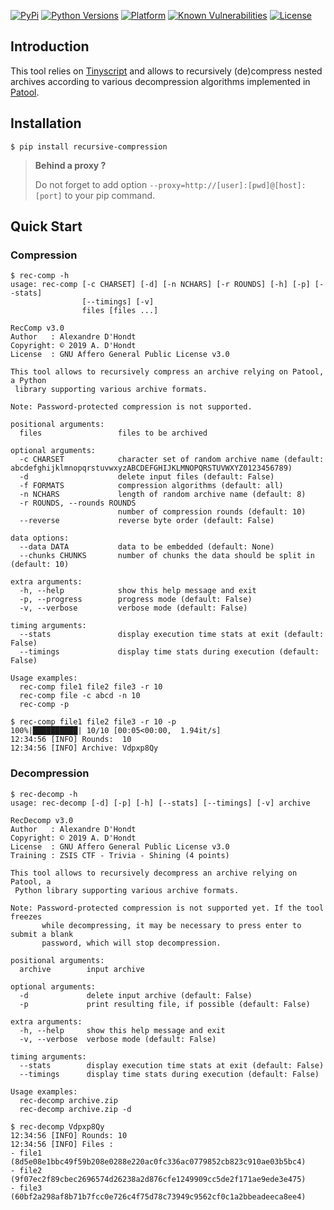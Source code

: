 [![PyPi](https://img.shields.io/pypi/v/recursive-compression.svg)](https://pypi.python.org/pypi/recursive-compression/)
[![Python Versions](https://img.shields.io/pypi/pyversions/recursive-compression.svg)](https://pypi.python.org/pypi/recursive-compression/)
[![Platform](https://img.shields.io/badge/platform-linux-yellow.svg)](https://pypi.python.org/pypi/recursive-compression/)
[![Known Vulnerabilities](https://snyk.io/test/github/dhondta/recursive-compression/badge.svg?targetFile=requirements.txt)](https://snyk.io/test/github/dhondta/recursive-compression?targetFile=requirements.txt)
[![License](https://img.shields.io/pypi/l/recursive-compression.svg)](https://pypi.python.org/pypi/recursive-compression/)


## Introduction

This tool relies on [Tinyscript](https://github.com/dhondta/tinyscript/) and allows to recursively (de)compress nested archives according to various decompression algorithms implemented in [Patool](https://github.com/wummel/patool).


## Installation

```session
$ pip install recursive-compression
```

> **Behind a proxy ?**
> 
> Do not forget to add option `--proxy=http://[user]:[pwd]@[host]:[port]` to your pip command.


## Quick Start

### Compression

```session
$ rec-comp -h
usage: rec-comp [-c CHARSET] [-d] [-n NCHARS] [-r ROUNDS] [-h] [-p] [--stats]
                [--timings] [-v]
                files [files ...]

RecComp v3.0
Author   : Alexandre D'Hondt
Copyright: © 2019 A. D'Hondt
License  : GNU Affero General Public License v3.0

This tool allows to recursively compress an archive relying on Patool, a Python
 library supporting various archive formats.

Note: Password-protected compression is not supported.

positional arguments:
  files                 files to be archived

optional arguments:
  -c CHARSET            character set of random archive name (default: abcdefghijklmnopqrstuvwxyzABCDEFGHIJKLMNOPQRSTUVWXYZ0123456789)
  -d                    delete input files (default: False)
  -f FORMATS            compression algorithms (default: all)
  -n NCHARS             length of random archive name (default: 8)
  -r ROUNDS, --rounds ROUNDS
                        number of compression rounds (default: 10)
  --reverse             reverse byte order (default: False)

data options:
  --data DATA           data to be embedded (default: None)
  --chunks CHUNKS       number of chunks the data should be split in (default: 10)

extra arguments:
  -h, --help            show this help message and exit
  -p, --progress        progress mode (default: False)
  -v, --verbose         verbose mode (default: False)

timing arguments:
  --stats               display execution time stats at exit (default: False)
  --timings             display time stats during execution (default: False)

Usage examples:
  rec-comp file1 file2 file3 -r 10
  rec-comp file -c abcd -n 10
  rec-comp -p

```

```session
$ rec-comp file1 file2 file3 -r 10 -p
100%|██████████| 10/10 [00:05<00:00,  1.94it/s]
12:34:56 [INFO] Rounds:  10
12:34:56 [INFO] Archive: Vdpxp8Qy

```


### Decompression

```session
$ rec-decomp -h
usage: rec-decomp [-d] [-p] [-h] [--stats] [--timings] [-v] archive

RecDecomp v3.0
Author   : Alexandre D'Hondt
Copyright: © 2019 A. D'Hondt
License  : GNU Affero General Public License v3.0
Training : ZSIS CTF - Trivia - Shining (4 points)

This tool allows to recursively decompress an archive relying on Patool, a
 Python library supporting various archive formats.

Note: Password-protected compression is not supported yet. If the tool freezes
       while decompressing, it may be necessary to press enter to submit a blank
       password, which will stop decompression.

positional arguments:
  archive        input archive

optional arguments:
  -d             delete input archive (default: False)
  -p             print resulting file, if possible (default: False)

extra arguments:
  -h, --help     show this help message and exit
  -v, --verbose  verbose mode (default: False)

timing arguments:
  --stats        display execution time stats at exit (default: False)
  --timings      display time stats during execution (default: False)

Usage examples:
  rec-decomp archive.zip
  rec-decomp archive.zip -d

```

```session
$ rec-decomp Vdpxp8Qy 
12:34:56 [INFO] Rounds: 10
12:34:56 [INFO] Files :
- file1 (8d5e08e1bbc49f59b208e0288e220ac0fc336ac0779852cb823c910ae03b5bc4)
- file2 (9f07ec2f89cbec2696574d26238a2d876cfe1249909cc5de2f171ae9ede3e475)
- file3 (60bf2a298af8b71b7fcc0e726c4f75d78c73949c9562cf0c1a2bbeadeeca8ee4)

```
